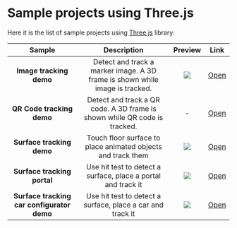 # Sample projects using Three.js

Here it is the list of sample projects using [Three.js](https://github.com/mrdoob/three.js) library:

Sample | Description | Preview | Link
:----------: | :---------: | :----: | :---:
**Image tracking demo** | Detect and track a marker image. A 3D frame is shown while image is tracked. | ![](image-sample.gif) | [Open](./image-tracking)
**QR Code tracking demo** | Detect and track a QR code. A 3D frame is shown while QR code is tracked. | - | [Open](./qrcode-tracking)
**Surface tracking demo** | Touch floor surface to place animated objects and track them| ![](surface-sample.gif) | [Open](./surface-tracking)
**Surface tracking portal** | Use hit test to detect a surface, place a portal and track it| ![](portal-sample.gif) | [Open](./surface-tracking-portal)
**Surface tracking car configurator demo** | Use hit test to detect a surface, place a car and track it| ![](surface-hit-test-sample.gif) | [Open](./surface-tracking-hit-test)

